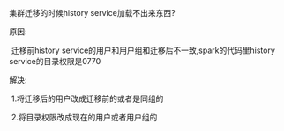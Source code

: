 集群迁移的时候history service加载不出来东西?

原因:

​	迁移前history service的用户和用户组和迁移后不一致,spark的代码里history service的目录权限是0770

解决:

​	1.将迁移后的用户改成迁移前的或者是同组的

​	2.将目录权限改成现在的用户或者用户组的